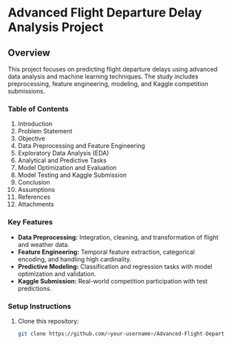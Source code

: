 # Advanced Flight Departure Delay Analysis Project

## Overview
This project focuses on predicting flight departure delays using advanced data analysis and machine learning techniques. The study includes preprocessing, feature engineering, modeling, and Kaggle competition submissions.

### Table of Contents
1. Introduction
2. Problem Statement
3. Objective
4. Data Preprocessing and Feature Engineering
5. Exploratory Data Analysis (EDA)
6. Analytical and Predictive Tasks
7. Model Optimization and Evaluation
8. Model Testing and Kaggle Submission
9. Conclusion
10. Assumptions
11. References
12. Attachments

### Key Features
- **Data Preprocessing:** Integration, cleaning, and transformation of flight and weather data.
- **Feature Engineering:** Temporal feature extraction, categorical encoding, and handling high cardinality.
- **Predictive Modeling:** Classification and regression tasks with model optimization and validation.
- **Kaggle Submission:** Real-world competition participation with test predictions.

### Setup Instructions
1. Clone this repository:
   ```bash
   git clone https://github.com/<your-username>/Advanced-Flight-Departure-Delay-Analysis-Project.git
